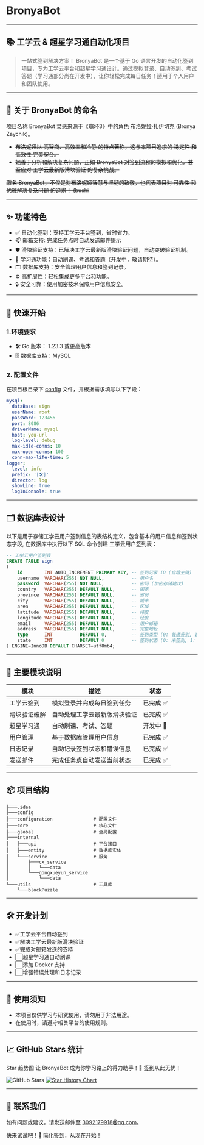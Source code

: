 # BronyaBot

---

## 📚 工学云 & 超星学习通自动化项目

> 一站式签到解决方案！
> BronyaBot 是一个基于 Go 语言开发的自动化签到项目，专为工学云平台和超星学习通设计。通过模拟登录、自动签到、考试答题（学习通部分尚在开发中），让你轻松完成每日任务！适用于个人用户和团队使用。
---

## 🤖 关于 BronyaBot 的命名

项目名称 BronyaBot 灵感来源于《崩坏3》中的角色 布洛妮娅·扎伊切克 (Bronya Zaychik)。

* ~~布洛妮娅以 高智商、高效率和冷静 的特点著称，这与本项目追求的 稳定性 和 高效性 完美契合。~~
* ~~她善于分析和解决复杂问题，正如 BronyaBot 对签到流程的模拟和优化，甚至应对 工学云最新版滑块验证 的复杂挑战。~~

~~取名 BronyaBot，不仅是对布洛妮娅智慧与坚韧的致敬，也代表项目对 可靠性 和 优雅解决复杂问题 的追求！
(bushi~~

---

## **✨ 功能特色**

* ✅ 自动化签到：支持工学云平台签到，省时省力。
* 📫 邮箱支持: 完成任务点时自动发送邮件提示
* 🛡️ 滑块验证支持：已解决工学云最新版滑块验证问题，自动突破验证机制。
* 📖 学习通功能：自动刷课、考试和答题（开发中，敬请期待）。
* 🗂️ 数据库支持：安全管理用户信息和签到记录。
* ⚙️ 高扩展性：轻松集成更多平台和功能。
* 🔒 安全可靠：使用加密技术保障用户信息安全。

---

## 🚀 快速开始

### 1.环境要求

* 🛠️ Go 版本： 1.23.3 或更高版本
* 🗄️ 数据库支持：MySQL

### 2. 配置文件

在项目根目录下 [config](configuration/application.yaml) 文件，并根据需求填写以下字段：

```yaml
mysql:
  dataBase: sign
  userName: root
  passWord: 123456
  port: 8086
  driverName: mysql
  host: you-url
  log-level: debug
  max-idle-conns: 10
  max-open-conns: 100
  conn-max-life-time: 5
logger:
  level: info
  prefix: '[🛠️]'
  director: log
  showLine: true
  logInConsole: true
```

---

## 🗂️ 数据库表设计

以下是用于存储工学云用户签到信息的表结构定义，包含基本的用户信息和签到状态字段,
在数据库中执行以下 SQL 命令创建 工学云用户签到表：

```sql
-- 工学云用户签到表
CREATE TABLE sign
(
    id        INT AUTO_INCREMENT PRIMARY KEY, -- 签到记录 ID (自增主键)
    username  VARCHAR(255) NOT NULL,          -- 用户名
    password  VARCHAR(255) NOT NULL,          -- 密码 (加密存储建议)
    country   VARCHAR(255) DEFAULT NULL,      -- 国家
    province  VARCHAR(255) DEFAULT NULL,      -- 省份
    city      VARCHAR(255) DEFAULT NULL,      -- 城市
    area      VARCHAR(255) DEFAULT NULL,      -- 区域
    latitude  VARCHAR(255) DEFAULT NULL,      -- 纬度
    longitude VARCHAR(255) DEFAULT NULL,      -- 经度
    email     VARCHAR(255) DEFAULT NULL,      -- 用户邮箱
    address   VARCHAR(255) DEFAULT NULL,      -- 完整地址
    type      INT          DEFAULT 0,         -- 签到类型 (0: 普通签到, 1: 特殊签到等)
    state     INT          DEFAULT 0          -- 签到状态 (0: 未签到, 1: 已签到)
) ENGINE=InnoDB DEFAULT CHARSET=utf8mb4;

```

---

## 🌟 主要模块说明

| 模块      | 描述              | 状态     |
|---------|-----------------|--------|
| 工学云签到   | 模拟登录并完成每日签到任务   | 已完成 ✅  |
| 滑块验证破解	 | 自动处理工学云最新版滑块验证	 | 已完成 ✅  |
| 超星学习通   | 自动刷课、考试、答题      | 开发中 🚧 |
| 用户管理    | 基于数据库管理用户信息     | 已完成 ✅  |
| 日志记录    | 自动记录签到状态和错误信息   | 已完成 ✅  |
| 发送邮件    | 完成任务点自动发送当前状态   | 已完成 ✅  |

---

## 📦 项目结构

```plaintext
├───.idea
├───config
├───configuration               # 配置文件
├───core                        # 核心文件
├───global                      # 全局配置
├───internal                   
│   ├───api                     # 平台接口
│   ├───entity                  # 数据库实体
│   └───service                 # 服务
│       ├───cx_service
│       │   └───data
│       └───gongxueyun_service
│           └───data
└───utils                       # 工具库
    └───blockPuzzle
```

---

## 🛠️ 开发计划

* ✅工学云平台自动签到
* ✅解决工学云最新版滑块验证
* ✅完成对邮箱发送的支持
* ⬜超星学习通自动刷课
* ⬜添加 Docker 支持
* ⬜增强错误处理和日志记录

---

## 📜 使用须知

* 本项目仅供学习与研究使用，请勿用于非法用途。
* 在使用时，请遵守相关平台的使用规则。

---

## 📈 GitHub Stars 统计

Star 趋势图
让 BronyaBot 成为你学习路上的得力助手！🎉 签到从此无忧！

![GitHub Stars](https://img.shields.io/github/stars/mirai-MIC/BronyaBot?style=flat&label=Stars)
[![Star History Chart](https://api.star-history.com/svg?repos=mirai-MIC/BronyaBot&type=Date)](https://star-history.com/#mirai-MIC/CatBot&Date)

---

## 📧 联系我们

如有问题或建议，请发送邮件至 [3092179918@qq.com]()。

快来试试吧！🎉 简化签到，从现在开始！